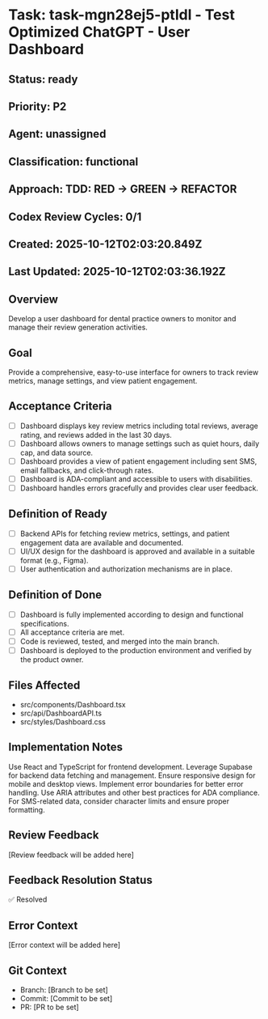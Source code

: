# Task: task-mgn28ej5-ptldl - Test Optimized ChatGPT - User Dashboard

## Status: ready

## Priority: P2

## Agent: unassigned

## Classification: functional

## Approach: TDD: RED → GREEN → REFACTOR

## Codex Review Cycles: 0/1

## Created: 2025-10-12T02:03:20.849Z
## Last Updated: 2025-10-12T02:03:36.192Z

## Overview
Develop a user dashboard for dental practice owners to monitor and manage their review generation activities.

## Goal
Provide a comprehensive, easy-to-use interface for owners to track review metrics, manage settings, and view patient engagement.

## Acceptance Criteria
- [ ] Dashboard displays key review metrics including total reviews, average rating, and reviews added in the last 30 days.
- [ ] Dashboard allows owners to manage settings such as quiet hours, daily cap, and data source.
- [ ] Dashboard provides a view of patient engagement including sent SMS, email fallbacks, and click-through rates.
- [ ] Dashboard is ADA-compliant and accessible to users with disabilities.
- [ ] Dashboard handles errors gracefully and provides clear user feedback.

## Definition of Ready
- [ ] Backend APIs for fetching review metrics, settings, and patient engagement data are available and documented.
- [ ] UI/UX design for the dashboard is approved and available in a suitable format (e.g., Figma).
- [ ] User authentication and authorization mechanisms are in place.

## Definition of Done
- [ ] Dashboard is fully implemented according to design and functional specifications.
- [ ] All acceptance criteria are met.
- [ ] Code is reviewed, tested, and merged into the main branch.
- [ ] Dashboard is deployed to the production environment and verified by the product owner.

## Files Affected
- src/components/Dashboard.tsx
- src/api/DashboardAPI.ts
- src/styles/Dashboard.css

## Implementation Notes
Use React and TypeScript for frontend development. Leverage Supabase for backend data fetching and management. Ensure responsive design for mobile and desktop views. Implement error boundaries for better error handling. Use ARIA attributes and other best practices for ADA compliance. For SMS-related data, consider character limits and ensure proper formatting.

## Review Feedback
[Review feedback will be added here]

## Feedback Resolution Status
✅ Resolved

## Error Context
[Error context will be added here]

## Git Context
- Branch: [Branch to be set]
- Commit: [Commit to be set]
- PR: [PR to be set]
